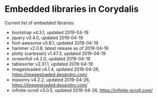 # Embedded libraries in Corydalis

Current list of embedded libraries:

- bootstrap v4.3.1, updated 2019-04-19
- jquery v3.4.0, updated 2019-04-19
- font-awesome v5.8.1, updated 2019-04-19
- hammer v2.0.8, latest release as of 2019-04-19
- plotly (cartesian) v1.47.3, updated 2019-04-19
- screenfull v4.2.0, updated 2019-04-19
- tablesorter v2.31.1, updated 2019-04-19
- imagesloaded v4.1.4, updated 2019-04-26,
  https://imagesloaded.desandro.com/
- masonry v4.2.2, updated 2019-04-26,
  https://imagesloaded.desandro.com/
- infinite-scroll v3.0.5, updated 2019-04-26,
  https://infinite-scroll.com/
